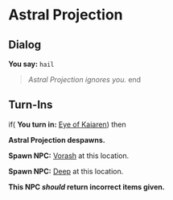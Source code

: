 # Astral Projection
## Dialog

**You say:** `hail`



>*Astral Projection ignores you.*
end

## Turn-Ins




if( **You turn in:** [Eye of Kaiaren](/item/1687)) then





**Astral Projection despawns.**





**Spawn NPC:**  [Vorash](/npc/85211) at this location.





**Spawn NPC:**  [Deep](/npc/85223) at this location.

**This NPC *should* return incorrect items given.**





